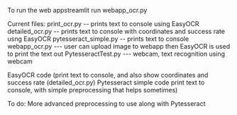 To run the web appstreamlit run webapp_ocr.py

Current files: 
print_ocr.py -- prints text to console using EasyOCR 
detailed_ocr.py -- prints text to console with coordinates and success rate usng EasyOCR 
pytesseract_simple.py -- prints text to console 
webapp_ocr.py --- user can upload image to webapp then EasyOCR is used to print the text out
PytesseractTest.py --- webcam, text recognition using webcam

EasyOCR code (print text to console, and also show coordinates and success rate (detailed_ocr.py) Pytesseract simple code print text to console, with simple preprocessing that helps sometimes) 


To do: More advanced preprocessing to use along with Pytesseract